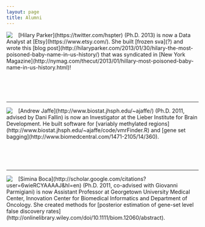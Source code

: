 ```yaml
---
layout: page
title: Alumni
---
```



<div style="float: left; margin-right:15px">
    <img src="../images/hilary.jpg"/>
</div>
[Hilary Parker](https://twitter.com/hspter) (Ph.D. 2013) is now a Data Analyst at [Etsy](https://www.etsy.com/). She built [frozen sva](?) and wrote this [blog post](http://hilaryparker.com/2013/01/30/hilary-the-most-poisoned-baby-name-in-us-history/) that was syndicated in [New York Magazine](http://nymag.com/thecut/2013/01/hillary-most-poisoned-baby-name-in-us-history.html)!
</br> </br> </br> </br> </br> 

---


<div style="float: left; margin-right:15px">
    <img src="../images/jaffe.jpg"/>
</div>
[Andrew Jaffe](http://www.biostat.jhsph.edu/~ajaffe/) (Ph.D. 2011, advised by Dani Fallin) is now an Investigator at the Lieber Institute for Brain Development. He built software for [variably methylated regions](http://www.biostat.jhsph.edu/~ajaffe/code/vmrFinder.R) and [gene set bagging](http://www.biomedcentral.com/1471-2105/14/360).


</br> </br> </br> 

---


<div style="float: left; margin-right:15px">
    <img src="../images/simina.jpg"/>
</div>
[Simina Boca](http://scholar.google.com/citations?user=6wieRCYAAAAJ&hl=en) (Ph.D. 2011, co-advised with Giovanni Parmigiani) is now Assistant Professor at Georgetown University Medical Center, Innovation Center for Biomedical Informatics and Department of Oncology. She created methods for [posterior estimation of gene-set level false discovery rates](http://onlinelibrary.wiley.com/doi/10.1111/biom.12060/abstract).

